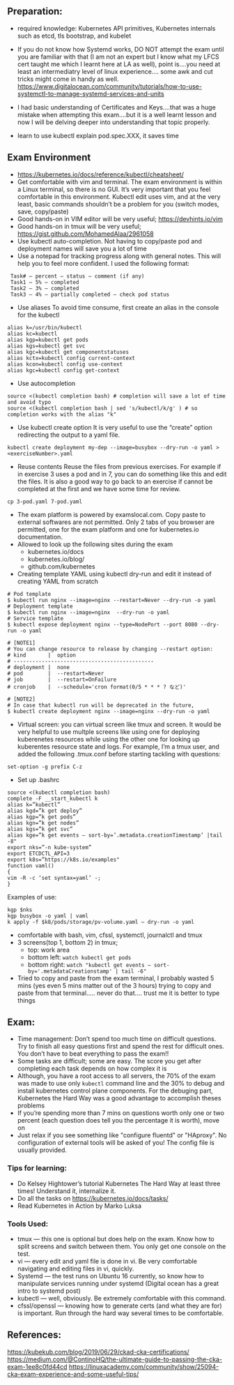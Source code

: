 ## Preparation:
- required knowledge: Kubernetes API primitives, Kubernetes internals such as etcd, tls bootstrap, and kubelet
- If you do not know how Systemd works, DO NOT attempt the exam until you are familiar with that (I am not an expert but I know what my LFCS cert taught me which I learnt here at LA as well), point is....you need at least an intermediatry level of linux experience.... some awk and cut tricks might come in handy as well.
https://www.digitalocean.com/community/tutorials/how-to-use-systemctl-to-manage-systemd-services-and-units

- I had basic understanding of Certificates and Keys....that was a huge mistake when attempting this exam....but it is a well learnt lesson and now I will be delving deeper into understanding that topic properly.
- learn to use kubectl explain pod.spec.XXX, it saves time

## Exam Environment
- https://kubernetes.io/docs/reference/kubectl/cheatsheet/
- Get comfortable with vim and terminal. The exam environment is within a Linux terminal, so there is no GUI. It’s very important that you feel comfortable in this environment. Kubectl edit uses vim, and at the very least, basic commands shouldn’t be a problem for you (switch modes, save, copy/paste)
- Good hands-on in VIM editor will be very useful; https://devhints.io/vim
- Good hands-on in tmux will be very useful; https://gist.github.com/MohamedAlaa/2961058
- Use kubectl auto-completion. Not having to copy/paste pod and deployment names will save you a lot of time
- Use a notepad for tracking progress along with general notes. This will help you to feel more confident. I used the following format:
```
 Task# — percent — status — comment (if any)
 Task1 — 5% — completed
 Task2 — 3% — completed
 Task3 — 4% — partially completed — check pod status
 ```
- Use aliases 
To avoid time consume, first create an alias in the console for the kubectl
```
alias k=/usr/bin/kubectl
alias kc=kubectl
alias kgp=kubectl get pods
alias kgs=kubectl get svc
alias kgc=kubectl get componentstatuses
alias kctx=kubectl config current-context
alias kcon=kubectl config use-context
alias kgc=kubectl config get-context
```
- Use autocompletion
```
source <(kubectl completion bash) # completion will save a lot of time and avoid typo
source <(kubectl completion bash | sed 's/kubectl/k/g' ) # so completion works with the alias "k"
```
- Use kubectl create option
It is very useful to use the “create” option redirecting the output to a yaml file.

```
kubectl create deployment my-dep --image=busybox --dry-run -o yaml > <exerciseNumber>.yaml
```
- Reuse contents 
Reuse the files from previous exercises. For example if in exercise 3 uses a pod and in 7, you can do something like this and edit the files. It is also a good way to go back to an exercise if cannot be completed at the first and we have some time for review.

```
cp 3-pod.yaml 7-pod.yaml
```

- The exam platform is powered by examslocal.com. Copy paste to external softwares are not permitted. Only 2 tabs of you browser are permitted, one for the exam platform and one for kubernetes.io documentation.
- Allowed to look up the following sites during the exam
    - kubernetes.io/docs
    - kubernetes.io/blog/
    - github.com/kubernetes
- Creating template YAML using kubectl dry-run and edit it instead of creating YAML from scratch
```
# Pod template
$ kubectl run nginx --image=nginx --restart=Never --dry-run -o yaml
# Deployment template
$ kubectl run nginx --image=nginx  --dry-run -o yaml
# Service template
$ kubectl expose deployment nginx --type=NodePort --port 8080 --dry-run -o yaml

# [NOTE1]
# You can change resource to release by changing --restart option:
# kind       |  option
# ---------------------------------------------
# deployment |  none
# pod        |  --restart=Never
# job        |  --restart=OnFailure
# cronjob    |  --schedule='cron format(0/5 * * * ? など)'

# [NOTE2]
# In case that kubectl run will be deprecated in the future, 
$ kubectl create deployment nginx --image=nginx --dry-run -o yaml
```
- Virtual screen: you can virtual screen like tmux and screen. It would be very helpful to use multple screens like using one for deploying kuberenetes resources while using the other one for looking up kuberentes resource state and logs. For example, I’m a tmux user, and added the following .tmux.conf before starting tackling with questions:
```
set-option -g prefix C-z
```
- Set up .bashrc
```
source <(kubectl completion bash)
complete -F __start_kubectl k
alias k=”kubectl”
alias kgd=”k get deploy”
alias kgp=”k get pods”
alias kgn=”k get nodes”
alias kgs=”k get svc”
alias kge=”k get events — sort-by=’.metadata.creationTimestamp’ |tail -8"
export nks=”-n kube-system”
export ETCDCTL_API=3
export k8s=”https://k8s.io/examples"
function vaml()
{
vim -R -c ‘set syntax=yaml’ -;
}
```
Examples of use:
```
kgp $nks
kgp busybox -o yaml | vaml
k apply -f $k8/pods/storage/pv-volume.yaml — dry-run -o yaml
```
- comfortable with bash, vim, cfssl, systemctl, journalctl and tmux
- 3 screens(top 1, bottom 2) in tmux; 
    - top: work area
    - bottom left: `watch kubectl get pods`
    - bottom right: `watch "kubectl get events — sort-by='.metadataCreationstamp' | tail -6"`
- Tried to copy and paste from the exam terminal, I probably wasted 5 mins (yes even 5 mins matter out of the 3 hours) trying to copy and paste from that terminal..... never do that.... trust me it is better to type things

## Exam:
- Time management: Don’t spend too much time on difficult questions. Try to finish all easy questions first and spend the rest for difficult ones. You don’t have to beat everything to pass the exam!!
- Some tasks are difficult; some are easy. The score you get after completing each task depends on how complex it is
- Although, you have a root access to all servers, the 70% of the exam was made to use only `kubectl` command line and the 30% to debug and install kubernetes control plane components. For the debuging part, Kubernetes the Hard Way was a good advantage to accomplish theses problems
- If you’re spending more than 7 mins on questions worth only one or two percent (each question does tell you the percentage it is worth), move on
- Just relax if you see something like "configure fluentd" or "HAproxy". No configuration of external tools will be asked of you! The config file is usually provided.

### Tips for learning:
- Do Kelsey Hightower’s tutorial Kubernetes The Hard Way at least three times! Understand it, internalize it.
- Do all the tasks on https://kubernetes.io/docs/tasks/
- Read Kubernetes in Action by Marko Luksa


### Tools Used:
- tmux — this one is optional but does help on the exam. Know how to split screens and switch between them. You only get one console on the test.
- vi — every edit and yaml file is done in vi. Be very comfortable navigating and editing files in vi, quickly.
- Systemd — the test runs on Ubuntu 16 currently, so know how to manipulate services running under systemd (Digital ocean has a great intro to systemd post)
- kubectl — well, obviously. Be extremely comfortable with this command.
- cfssl/openssl — knowing how to generate certs (and what they are for) is important. Run through the hard way several times to be comfortable.


## References:
https://kubekub.com/blog/2019/06/29/ckad-cka-certifications/
https://medium.com/@ContinoHQ/the-ultimate-guide-to-passing-the-cka-exam-1ee8c0fd44cd
https://linuxacademy.com/community/show/25094-cka-exam-experience-and-some-useful-tips/